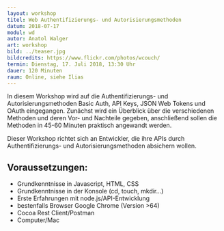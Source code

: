 ```yaml
---
layout: workshop
titel: Web Authentifizierungs- und Autorisierungsmethoden
datum: 2018-07-17
modul: wd
autor: Anatol Walger
art: workshop
bild: ../teaser.jpg
bildcredits: https://www.flickr.com/photos/wcouch/
termin: Dienstag, 17. Juli 2018, 13:30 Uhr
dauer: 120 Minuten
raum: Online, siehe Ilias
---
```



In diesem Workshop wird auf die Authentifizierungs- und Autorisierungsmethoden Basic Auth, API Keys, JSON Web Tokens und OAuth eingegangen. Zunächst wird ein Überblick über die verschiedenen Methoden und deren Vor- und Nachteile gegeben, anschließend sollen die Methoden in 45-60 Minuten praktisch angewandt werden.

Dieser Workshop richtet sich an Entwickler, die ihre APIs durch Authentifizierungs- und Autorisierungsmethoden absichern wollen.

## Voraussetzungen:

- Grundkenntnisse in Javascript, HTML, CSS
- Grundkenntnisse in der Konsole (cd, touch, mkdir...)
- Erste Erfahrungen mit node.js/API-Entwicklung
- bestenfalls Browser Google Chrome (Version >64)
- Cocoa Rest Client/Postman
- Computer/Mac
